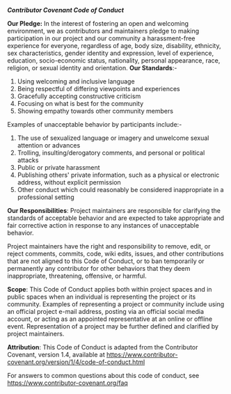 ***Contributor Covenant Code of Conduct***

**Our Pledge:** In the interest of fostering an open and welcoming environment, we as contributors and maintainers pledge to making participation in our project and our community a harassment-free experience for everyone, regardless of age, body size, disability, ethnicity, sex characteristics, gender identity and expression, level of experience, education, socio-economic status, nationality, personal appearance, race, religion, or sexual identity and orientation.
**Our Standards**:-
1) Using welcoming and inclusive language
2) Being respectful of differing viewpoints and experiences
3) Gracefully accepting constructive criticism
4) Focusing on what is best for the community
5) Showing empathy towards other community members

Examples of unacceptable behavior by participants include:-
1) The use of sexualized language or imagery and unwelcome sexual attention or advances
2) Trolling, insulting/derogatory comments, and personal or political attacks
3) Public or private harassment
4) Publishing others' private information, such as a physical or electronic address, without explicit permission
5) Other conduct which could reasonably be considered inappropriate in a professional setting

**Our Responsibilities**: Project maintainers are responsible for clarifying the standards of acceptable behavior and are expected to take appropriate and fair corrective action in response to any instances of unacceptable behavior.


Project maintainers have the right and responsibility to remove, edit, or reject comments, commits, code, wiki edits, issues, and other contributions that are not aligned to this Code of Conduct, or to ban temporarily or permanently any contributor for other behaviors that they deem inappropriate, threatening, offensive, or harmful.

**Scope**: This Code of Conduct applies both within project spaces and in public spaces when an individual is representing the project or its community. Examples of representing a project or community include using an official project e-mail address, posting via an official social media account, or acting as an appointed representative at an online or offline event. Representation of a project may be further defined and clarified by project maintainers.

**Attribution**:
This Code of Conduct is adapted from the Contributor Covenant, version 1.4, available at https://www.contributor-covenant.org/version/1/4/code-of-conduct.html

For answers to common questions about this code of conduct, see https://www.contributor-covenant.org/faq
